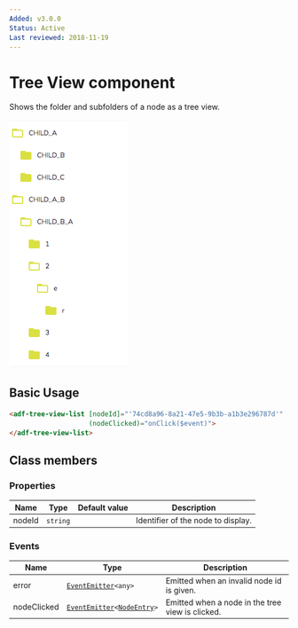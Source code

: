 ```yaml
---
Added: v3.0.0
Status: Active
Last reviewed: 2018-11-19
---
```


# Tree View component

Shows the folder and subfolders of a node as a tree view.

![TreeView component screenshot](../docassets/images/tree-view.png)

## Basic Usage

```html
<adf-tree-view-list [nodeId]="'74cd8a96-8a21-47e5-9b3b-a1b3e296787d'" 
                    (nodeClicked)="onClick($event)">
</adf-tree-view-list>
```

## Class members

### Properties

| Name | Type | Default value | Description |
| ---- | ---- | ------------- | ----------- |
| nodeId | `string` |  | Identifier of the node to display. |

### Events

| Name | Type | Description |
| ---- | ---- | ----------- |
| error | [`EventEmitter`](https://angular.io/api/core/EventEmitter)`<any>` | Emitted when an invalid node id is given. |
| nodeClicked | [`EventEmitter`](https://angular.io/api/core/EventEmitter)`<`[`NodeEntry`](https://github.com/Alfresco/alfresco-js-api/blob/master/src/alfresco-core-rest-api/docs/NodeEntry.md)`>` | Emitted when a node in the tree view is clicked. |
